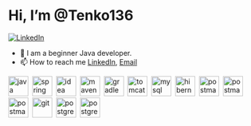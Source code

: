 
# Hi, I’m @Tenko136

<a href="https://www.linkedin.com/in/%D0%B0%D0%BD%D0%B0%D1%81%D1%82%D0%B0%D1%81%D0%B8%D1%8F-%D0%B4%D0%B0%D1%80%D0%BE%D0%B2%D1%81%D0%BA%D0%B8%D1%85-798504322"/>
<img src="https://img.shields.io/badge/LinkedIn-blue?style=for-the-badge&logo=linkedin&logoColor=white" alt="LinkedIn"/>
</a>

- 🌱 I am a beginner Java developer.
- 📫 How to reach me [LinkedIn](https://www.linkedin.com/in/%D0%B0%D0%BD%D0%B0%D1%81%D1%82%D0%B0%D1%81%D0%B8%D1%8F-%D0%B4%D0%B0%D1%80%D0%BE%D0%B2%D1%81%D0%BA%D0%B8%D1%85-798504322), [Email](mailto:tenko_92@mail.ru)


<img src="https://cdn.jsdelivr.net/gh/devicons/devicon@latest/icons/java/java-original-wordmark.svg" 
        title="java" width="40" height="40"  />&nbsp;
<img src="https://cdn.jsdelivr.net/gh/devicons/devicon@latest/icons/spring/spring-original-wordmark.svg" 
        title="spring" width="40" height="40"  />&nbsp;
<img src="https://cdn.jsdelivr.net/gh/devicons/devicon@latest/icons/intellij/intellij-original.svg" 
        title="idea" width="40" height="40"  />&nbsp;
<img src="https://cdn.jsdelivr.net/gh/devicons/devicon@latest/icons/maven/maven-original.svg" 
        title="maven" width="40" height="40"  />&nbsp;
<img src="https://cdn.jsdelivr.net/gh/devicons/devicon@latest/icons/gradle/gradle-original.svg" 
        title="gradle" width="40" height="40"  />&nbsp;
<img src="https://cdn.jsdelivr.net/gh/devicons/devicon@latest/icons/tomcat/tomcat-original.svg" 
        title="tomcat" width="40" height="40"  />&nbsp;
<img src="https://cdn.jsdelivr.net/gh/devicons/devicon@latest/icons/mysql/mysql-plain-wordmark.svg" 
        title="mysql" width="40" height="40"  />&nbsp;
<img src="https://cdn.jsdelivr.net/gh/devicons/devicon@latest/icons/hibernate/hibernate-original.svg" 
        title="hibernate" width="40" height="40"  />&nbsp;
<img src="https://cdn.jsdelivr.net/gh/devicons/devicon@latest/icons/postman/postman-original.svg" 
        title="postman" width="40" height="40"  />&nbsp;
<img src="https://cdn.jsdelivr.net/gh/devicons/devicon@latest/icons/docker/docker-original.svg" 
        title="postman" width="40" height="40"  />&nbsp;
<img src="https://cdn.jsdelivr.net/gh/devicons/devicon@latest/icons/liquibase/liquibase-original.svg" 
        title="postman" width="40" height="40"  />&nbsp;
<img src="https://cdn.jsdelivr.net/gh/devicons/devicon@latest/icons/git/git-original.svg" 
        title="git" width="40" height="40"  />&nbsp;
<img src="https://cdn.jsdelivr.net/gh/devicons/devicon@latest/icons/postgresql/postgresql-original.svg"  
        title="postgresql" width="40" height="40"  />&nbsp;
<img src="https://cdn.jsdelivr.net/gh/devicons/devicon@latest/icons/swagger/swagger-original.svg" 
        title="postgresql" width="40" height="40"  />&nbsp;
          
